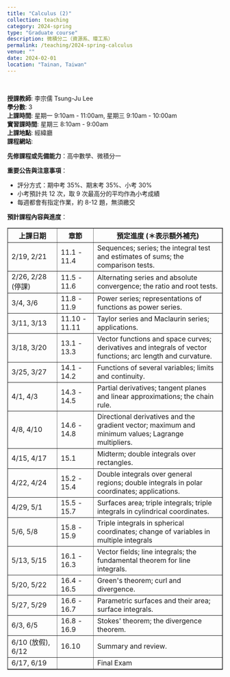 ```yaml
---
title: "Calculus (2)"
collection: teaching
category: 2024-spring
type: "Graduate course"
description: 微積分二（資源系、環工系）
permalink: /teaching/2024-spring-calculus
venue: ""
date: 2024-02-01
location: "Tainan, Taiwan"
---
```


&nbsp;

<p><b>授課教師</b>: 李宗儒 Tsung-Ju Lee
<br><b>學分數</b>: 3
<br><b>上課時間</b>: 星期一 9:10am - 11:00am, 星期三 9:10am - 10:00am
<br><b>實習課時間</b>: 星期三 8:10am - 9:00am
<br><b>上課地點</b>: 經緯廳
<br><b>課程網站</b>: 

<p><b>先修課程或先備能力</b>：高中數學、微積分一</p>

<p><b>重要公告與注意事項</b>：
<ul>
<li>評分方式：期中考 35%、期末考 35%、小考 30%</li>
<li>小考預計共 12 次，取 9 次最高分的平均作為小考成績</li>
<li>每週都會有指定作業，約 8-12 題，無須繳交</li>
</ul>
</p>

<p><b>預計課程內容與進度</b>：
<table border="1">
  <!--<caption style="caption-side:top"><center>課程內容</center></caption>-->
  <tr>
    <th style="width:23%"> 上課日期 </th>
    <th style="width:17%"> 章節 </th>
    <th style="width:60%"><center> 預定進度 (＊表示額外補充) </center></th>
  </tr>
  <tr>
    <td>2/19, 2/21</td> 
    <td>11.1 - 11.4</td>
    <td>Sequences; series; the integral test and estimates of sums; the comparison tests.</td>
  </tr> 
  <tr>
    <td> 2/26, 2/28 (停課)</td>
    <td> 11.5 - 11.6</td>
    <td>Alternating series and absolute convergence; the ratio and root tests.</td>
  </tr>
  <tr>
    <td> 3/4, 3/6</td>
    <td> 11.8 - 11.9 </td>
    <td>Power series; representations of functions as power series.</td>
  </tr>
  <tr>
    <td> 3/11, 3/13</td>
    <td> 11.10 - 11.11</td>
    <td>Taylor series and Maclaurin series; applications.</td>
  </tr>
  <tr>
    <td> 3/18, 3/20</td>
    <td> 13.1 - 13.3 </td>
    <td>Vector functions and space curves; derivatives and integrals of vector functions; arc length and curvature.</td>
  </tr>
  <tr>
    <td> 3/25, 3/27</td>
    <td>14.1 - 14.2</td>
    <td>Functions of several variables; limits and continuity.</td>
  </tr>
  <tr>
    <td> 4/1, 4/3</td>
    <td> 14.3 - 14.5 </td>
    <td>Partial derivatives; tangent planes and linear approximations; the chain rule.</td>
  </tr>
  <tr>
    <td> 4/8, 4/10</td>
    <td> 14.6 - 14.8 </td>
    <td>Directional derivatives and the gradient vector; maximum and minimum values; Lagrange multipliers.</td>
  </tr>
  <tr>
    <td> 4/15, 4/17 </td>
    <td> 15.1 </td>
    <td> Midterm; double integrals over rectangles. </td>
  </tr>
  <tr>
    <td> 4/22, 4/24 </td>
    <td> 15.2 - 15.4 </td>
    <td> Double integrals over general regions; double integrals in polar coordinates; applications.</td>
  </tr>
  <tr>
    <td> 4/29, 5/1 </td>
    <td> 15.5 - 15.7 </td>
    <td>Surfaces area; triple integrals; triple integrals in cylindrical coordinates.</td>
  </tr>
  <tr>
    <td> 5/6, 5/8 </td>
    <td> 15.8 - 15.9 </td>
    <td>Triple integrals in spherical coordinates; change of variables in multiple integrals</td>
  </tr>
  <tr>
    <td> 5/13, 5/15 </td>
    <td> 16.1 - 16.3 </td>
    <td> Vector fields; line integrals; the fundamental theorem for line integrals.</td>
  </tr>
  <tr>
    <td> 5/20, 5/22 </td>
    <td> 16.4 - 16.5 </td>
    <td> Green's theorem; curl and divergence.</td>
  </tr>
  <tr>
    <td> 5/27, 5/29 </td>
    <td> 16.6 - 16.7 </td>
    <td> Parametric surfaces and their area; surface integrals.</td>
  </tr>
  <tr>
    <td> 6/3, 6/5 </td>
    <td> 16.8 - 16.9 </td>
    <td> Stokes' theorem; the divergence theorem.</td>
  </tr>
  <tr>
    <td> 6/10 (放假), 6/12 </td>
    <td> 16.10 </td>
    <td> Summary and review.</td>
  </tr>
  <tr>
    <td> 6/17, 6/19 </td>
    <td> </td>
    <td> Final Exam </td>
  </tr>

</table>
</p>


<p>
<br>
</p>


